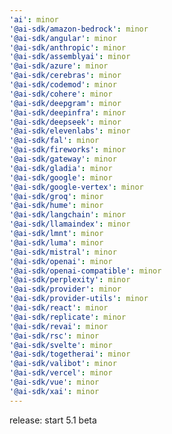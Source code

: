 ```yaml
---
'ai': minor
'@ai-sdk/amazon-bedrock': minor
'@ai-sdk/angular': minor
'@ai-sdk/anthropic': minor
'@ai-sdk/assemblyai': minor
'@ai-sdk/azure': minor
'@ai-sdk/cerebras': minor
'@ai-sdk/codemod': minor
'@ai-sdk/cohere': minor
'@ai-sdk/deepgram': minor
'@ai-sdk/deepinfra': minor
'@ai-sdk/deepseek': minor
'@ai-sdk/elevenlabs': minor
'@ai-sdk/fal': minor
'@ai-sdk/fireworks': minor
'@ai-sdk/gateway': minor
'@ai-sdk/gladia': minor
'@ai-sdk/google': minor
'@ai-sdk/google-vertex': minor
'@ai-sdk/groq': minor
'@ai-sdk/hume': minor
'@ai-sdk/langchain': minor
'@ai-sdk/llamaindex': minor
'@ai-sdk/lmnt': minor
'@ai-sdk/luma': minor
'@ai-sdk/mistral': minor
'@ai-sdk/openai': minor
'@ai-sdk/openai-compatible': minor
'@ai-sdk/perplexity': minor
'@ai-sdk/provider': minor
'@ai-sdk/provider-utils': minor
'@ai-sdk/react': minor
'@ai-sdk/replicate': minor
'@ai-sdk/revai': minor
'@ai-sdk/rsc': minor
'@ai-sdk/svelte': minor
'@ai-sdk/togetherai': minor
'@ai-sdk/valibot': minor
'@ai-sdk/vercel': minor
'@ai-sdk/vue': minor
'@ai-sdk/xai': minor
---
```


release: start 5.1 beta
